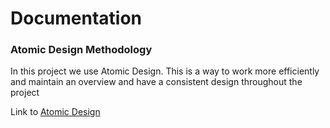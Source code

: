# Documentation

### Atomic Design Methodology

In this project we use Atomic Design. This is a way to work more efficiently and maintain an overview and have a consistent design throughout the project

Link to [Atomic Design](https://atomicdesign.bradfrost.com/chapter-2/)
